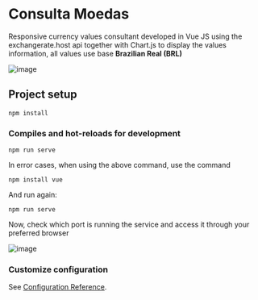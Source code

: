 # Consulta Moedas

Responsive currency values consultant developed in Vue JS using the exchangerate.host api together with Chart.js to display the values information, all values use base **Brazilian Real (BRL)**

![image](https://user-images.githubusercontent.com/47643568/90301393-f61f2e80-de75-11ea-9952-41dea66fb297.png)


## Project setup
```
npm install
```

### Compiles and hot-reloads for development
```
npm run serve
```
In error cases, when using the above command, use the command
```
npm install vue
```
And run again:
```
npm run serve
```
Now, check which port is running the service and access it through your preferred browser

![image](https://user-images.githubusercontent.com/47643568/90297841-48585380-de66-11ea-9654-4d2498a8c94d.png)



### Customize configuration
See [Configuration Reference](https://cli.vuejs.org/config/).
